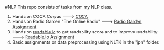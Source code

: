 #NLP
This repo consists of tasks from my NLP class.
1. Hands on COCA Corpus ---> [COCA](https://github.com/Fardeen4525/NLP/blob/master/COCA.pdf)
2. Hands on Radio Garden "The Online Radio" ---> [Radio Garden Assignment](https://github.com/Fardeen4525/NLP/blob/master/radio.garden.pdf)
3. Hands on [readable.io](https://readable.com/) to get readability score and to improve readability ---> [Readable.io Assignment](https://github.com/Fardeen4525/NLP/blob/master/readable.com.pdf)
4. Basic assignments on data preprocessing using NLTK in the "jpn" folder.
